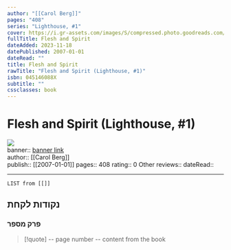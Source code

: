 ```yaml
---
author: "[[Carol Berg]]"
pages: "408"
series: "Lighthouse, #1"
cover: https://i.gr-assets.com/images/S/compressed.photo.goodreads.com/books/1431493610l/437790._SY475_.jpg
fullTitle: Flesh and Spirit
dateAdded: 2023-11-18
datePublished: 2007-01-01
dateRead: ""
title: Flesh and Spirit
rawTitle: "Flesh and Spirit (Lighthouse, #1)"
isbn: 045146088X
subtitle: ""
cssclasses: book
---
```

# Flesh and Spirit (Lighthouse, #1)

![](https:&#x2F;&#x2F;i.gr-assets.com&#x2F;images&#x2F;S&#x2F;compressed.photo.goodreads.com&#x2F;books&#x2F;1431493610l&#x2F;437790._SY475_.jpg)  
banner:: [banner link](https:&#x2F;&#x2F;i.gr-assets.com&#x2F;images&#x2F;S&#x2F;compressed.photo.goodreads.com&#x2F;books&#x2F;1431493610l&#x2F;437790._SY475_.jpg)  
author:: [[Carol Berg]]  
publish:: [[2007-01-01]]
pages:: 408
rating:: 0 
Other reviews:: 
dateRead:: 

<hr  style="clear:both"/>



```dataview
LIST from [[]]
```

## נקודות לקחת 

### פרק מספר
> [!quote] -- page number -- 
>  content from the book




```